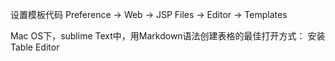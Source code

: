 
设置模板代码
Preference -> Web -> JSP Files -> Editor -> Templates


Mac OS下，sublime Text中，用Markdown语法创建表格的最佳打开方式：
安装Table Editor

